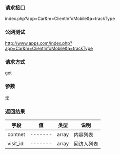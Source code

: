 ### **请求接口**
index.php?app=Car&m=ClientInfoMobile&a=trackType



### **公网测试**
http://www.apps.com/index.php?app=Car&m=ClientInfoMobile&a=trackType

### **请求方式**
get


### **参数**
无    

### **返回结果**
|字段        |值          |类型    |说明        |
| ---------  |--------    |-------- |--------  |
|contnet|-------   |array  |内容列表  |
|visit_id|-------   |array  |回访人列表  |
